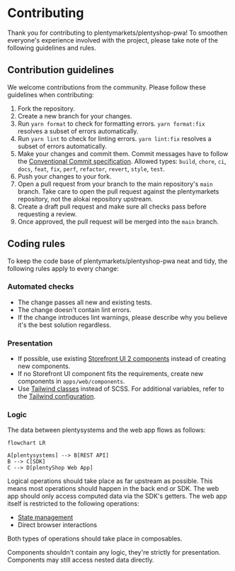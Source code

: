 # Contributing

Thank you for contributing to plentymarkets/plentyshop-pwa! To smoothen everyone's experience involved with the project, please take note of the following guidelines and rules.

## Contribution guidelines

We welcome contributions from the community. Please follow these guidelines when contributing:

1. Fork the repository.
2. Create a new branch for your changes.
3. Run `yarn format` to check for formatting errors. `yarn format:fix` resolves a subset of errors automatically.
4. Run `yarn lint` to check for linting errors. `yarn lint:fix` resolves a subset of errors automatically.
5. Make your changes and commit them. Commit messages have to follow the [Conventional Commit specification](https://www.conventionalcommits.org/en/v1.0.0/). Allowed types: `build`, `chore`, `ci`, `docs`, `feat`, `fix`, `perf`, `refactor`, `revert`, `style`, `test`.
6. Push your changes to your fork.
7. Open a pull request from your branch to the main repository's `main` branch. Take care to open the pull request against the plentymarkets repository, not the alokai repository upstream.
8. Create a draft pull request and make sure all checks pass before requesting a review.
9. Once approved, the pull request will be merged into the `main` branch.

## Coding rules

To keep the code base of plentymarkets/plentyshop-pwa neat and tidy, the following rules apply to every change:

### Automated checks

- The change passes all new and existing tests.
- The change doesn't contain lint errors.
- If the change introduces lint warnings, please describe why you believe it's the best solution regardless.

### Presentation

- If possible, use existing [Storefront UI 2 components](https://docs.storefrontui.io/v2/vue/components.html) instead of creating new components.
- If no Storefront UI component fits the requirements, create new components in `apps/web/components`.
- Use [Tailwind classes](https://v2.tailwindcss.com/docs) instead of SCSS. For additional variables, refer to the [Tailwind configuration](/apps/web/tailwind.config.ts).

### Logic

The data between plentysystems and the web app flows as follows:

```mermaid
flowchart LR

A[plentysystems] --> B[REST API]
B --> C[SDK]
C --> D[plentyShop Web App]
```

Logical operations should take place as far upstream as possible. This means most operations should happen in the back end or SDK. The web app should only access computed data via the SDK's getters. The web app itself is restricted to the following operations:

- [State management](https://nuxt.com/docs/getting-started/state-management)
- Direct browser interactions

Both types of operations should take place in composables.

Components shouldn't contain any logic, they're strictly for presentation. Components may still access nested data directly.
